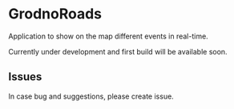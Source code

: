 # GrodnoRoads
Application to show on the map different events in real-time.

Currently under development and first build will be available soon.

## Issues
In case bug and suggestions, please create issue.
